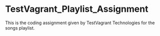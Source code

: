 # TestVagrant_Playlist_Assignment
This is the coding assignment given by TestVagrant Technologies for the songs playlist.
